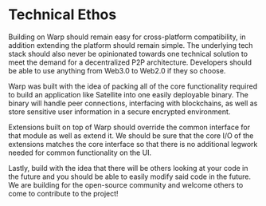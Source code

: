# Technical Ethos

Building on Warp should remain easy for cross-platform compatibility, in addition extending the platform should remain simple. The underlying tech stack should also never be opinionated towards one technical solution to meet the demand for a decentralized P2P architecture. Developers should be able to use anything from Web3.0 to Web2.0 if they so choose. 

Warp was built with the idea of packing all of the core functionality required to build an application like Satellite into one easily deployable binary. The binary will handle peer connections, interfacing with blockchains, as well as store sensitive user information in a secure encrypted environment. 

Extensions built on top of Warp should override the common interface for that module as well as extend it. We should be sure that the core I/O of the extensions matches the core interface so that there is no additional legwork needed for common functionality on the UI.

Lastly, build with the idea that there will be others looking at your code in the future and you should be able to easily modify said code in the future. We are building for the open-source community and welcome others to come to contribute to the project!
